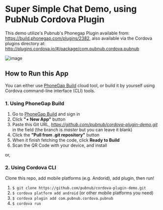 # Super Simple Chat Demo, using PubNub Cordova Plugin

This demo utilize's Pubnub's Phonegap Plugin available from: https://build.phonegap.com/plugins/2382, also available via the Cordova plugins directory at: http://plugins.cordova.io/#/package/com.pubnub.cordova.pubnub

![image](http://www.pubnub.com/blog/wp-content/uploads/2014/10/phonegap.jpg)

## How to Run this App

You can either use [PhoneGap Build](https://build.phonegap.com/apps) cloud tool, or build it by yourself using Cordova command-line interface (CLI) tools.

### 1. Using PhoneGap Build

1. Go to [PhoneGap Build](https://build.phonegap.com/apps) and sign in
2. Click **"+ New App"** button
3. Paste this Git URL, *https://github.com/pubnub/cordova-plugin-demo.git* in the field (the branch is *master* but you can leave it blank)
4. Click the **"Pull from .git repository"** button
5. When it finish fetching the code, click **Ready to Build**
6. Scan the QR Code with your device, and install

or,

### 2. Using Cordova CLI

Clone this repo, add mobile platforms (e.g. Andorid), add plugin, then run!

1. `$ git clone https://github.com/pubnub/cordova-plugin-demo.git`
2. `$ cordova platform add android` (or other mobile platforms you need) 
3. `$ cordova plugin add com.pubnub.cordova.pubnub`
4. `$ cordova run`